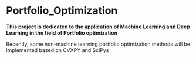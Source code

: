 # Portfolio_Optimization

**This project is dedicated to the application of Machine Learning and Deep Learning in the field of Portfolio optimization**

Recently, some non-machine learning portfolio optimization methods will be implemented based on CVXPY and SciPys
